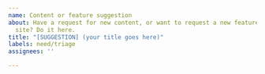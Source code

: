 ```yaml
---
name: Content or feature suggestion
about: Have a request for new content, or want to request a new feature for this
  site? Do it here.
title: "[SUGGESTION] (your title goes here)"
labels: need/triage
assignees: ''

---
```


<!--
Hello! To ensure this issue is correctly addressed as soon as possible by the IPFS team, please try to make sure:

- A clear description is provided. It should includes as much relevant information as possible and clear scope for the issue to be actionable. If you have any images or sketches to go along with the suggestion, please include them here.

FOR GENERAL DISCUSSION, HELP OR QUESTIONS, please see the options at https://ipfs.io/help or head directly to https://discuss.ipfs.io.

(you can delete this section after reading)
-->
